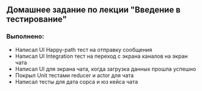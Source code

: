 ## Домашнее задание по лекции "Введение в тестирование"

### Выполнено:
- Написал UI Happy-path тест на отправку сообщения
- Написал UI Integration тест на переход с экрана каналов на экран чата
- Написал UI для экрана чата, когда загрузка данных прошла успешно
- Покрыл Unit тестами reducer и actor для чата
- Написал тесты для дата сорса и юз кейса чата